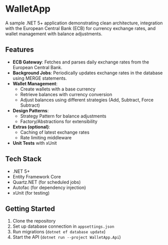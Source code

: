 # WalletApp

A sample .NET 5+ application demonstrating clean architecture, integration with the European Central Bank (ECB) for currency exchange rates, and wallet management with balance adjustments.

## Features
- **ECB Gateway**: Fetches and parses daily exchange rates from the European Central Bank.
- **Background Jobs**: Periodically updates exchange rates in the database using MERGE statements.
- **Wallet Management**:
  - Create wallets with a base currency
  - Retrieve balances with currency conversion
  - Adjust balances using different strategies (Add, Subtract, Force Subtract)
- **Design Patterns**:
  - Strategy Pattern for balance adjustments
  - Factory/Abstractions for extensibility
- **Extras (optional)**:
  - Caching of latest exchange rates
  - Rate limiting middleware
- **Unit Tests** with xUnit

## Tech Stack
- .NET 5+
- Entity Framework Core
- Quartz.NET (for scheduled jobs)
- Autofac (for dependency injection)
- xUnit (for testing)

## Getting Started
1. Clone the repository
2. Set up database connection in `appsettings.json`
3. Run migrations (`dotnet ef database update`)
4. Start the API (`dotnet run --project WalletApp.Api`)
